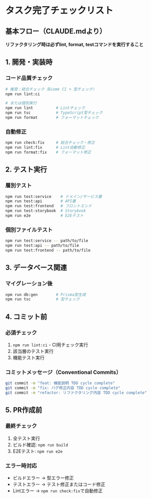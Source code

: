 # タスク完了チェックリスト

## 基本フロー（CLAUDE.mdより）
**リファクタリング時は必ずlint, format, testコマンドを実行すること**

## 1. 開発・実装時

### コード品質チェック
```bash
# 推奨：統合チェック（Biome CI + 型チェック）
npm run lint:ci

# または個別実行
npm run lint          # Lintチェック
npm run tsc           # TypeScript型チェック
npm run format        # フォーマットチェック
```

### 自動修正
```bash
npm run check:fix     # 総合チェック・修正
npm run lint:fix      # Lint自動修正
npm run format:fix    # フォーマット修正
```

## 2. テスト実行

### 層別テスト
```bash
npm run test:service    # ドメイン/サービス層
npm run test:api        # API層
npm run test:frontend   # フロントエンド
npm run test-storybook  # Storybook
npm run e2e             # E2Eテスト
```

### 個別ファイルテスト
```bash
npm run test:service -- path/to/file
npm run test:api -- path/to/file
npm run test:frontend -- path/to/file
```

## 3. データベース関連

### マイグレーション後
```bash
npm run db:gen        # Prisma型生成
npm run tsc           # 型チェック
```

## 4. コミット前

### 必須チェック
1. `npm run lint:ci` - CI用チェック実行
2. 該当層のテスト実行
3. 機能テスト実行

### コミットメッセージ（Conventional Commits）
```bash
git commit -m "feat: 機能説明 TDD cycle complete"
git commit -m "fix: バグ修正内容 TDD cycle complete"
git commit -m "refactor: リファクタリング内容 TDD cycle complete"
```

## 5. PR作成前

### 最終チェック
1. 全テスト実行
2. ビルド確認: `npm run build`
3. E2Eテスト: `npm run e2e`

### エラー時対応
- ビルドエラー → 型エラー修正
- テストエラー → テスト修正またはコード修正
- Lintエラー → `npm run check:fix`で自動修正